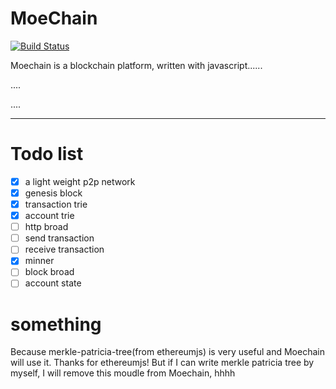 # MoeChain

[![Build Status](https://travis-ci.org/Elvenisboy/Moechain.svg?branch=master)](https://travis-ci.org/Elvenisboy/Moechain)

Moechain is a blockchain platform, written with javascript......

....

....

-----

# Todo list

 - [x] a light weight p2p network
 - [x] genesis block 
 - [x] transaction trie
 - [x] account trie
 - [ ] http broad
 - [ ] send transaction
 - [ ] receive transaction
 - [x] minner 
 - [ ] block broad 
 - [ ] account state
 # something

 Because merkle-patricia-tree(from ethereumjs) is very useful and Moechain will use it. Thanks for ethereumjs! But if I can write merkle patricia tree by myself, I will remove this moudle from Moechain, hhhh
 
 
